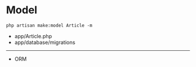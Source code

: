 # Model

```
php artisan make:model Article -m
```

* app/Article.php
* app/database/migrations


----------------------------------------
* ORM